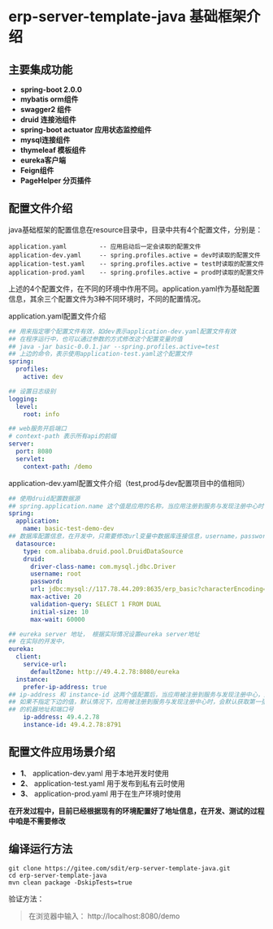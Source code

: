 # erp-server-template-java 基础框架介绍

## 主要集成功能
- **spring-boot 2.0.0**
- **mybatis orm组件**
- **swagger2 组件**
- **druid 连接池组件**
- **spring-boot actuator 应用状态监控组件**
- **mysql连接组件**
- **thymeleaf 模板组件**
- **eureka客户端**
- **Feign组件**
- **PageHelper 分页插件**

## 配置文件介绍
java基础框架的配置信息在resource目录中，目录中共有4个配置文件，分别是：
```shell
application.yaml         -- 应用启动后一定会读取的配置文件
application-dev.yaml     -- spring.profiles.active = dev时读取的配置文件
application-test.yaml    -- spring.profiles.active = test时读取的配置文件
application-prod.yaml    -- spring.profiles.active = prod时读取的配置文件
```
上述的4个配置文件，在不同的环境中作用不同。application.yaml作为基础配置信息，其余三个配置文件为3种不同环境时，不同的配置情况。

application.yaml配置文件介绍
```yaml
## 用来指定哪个配置文件有效，如dev表示application-dev.yaml配置文件有效
## 在程序运行中，也可以通过参数的方式修改这个配置变量的值
## java -jar basic-0.0.1.jar --spring.profiles.active=test 
## 上边的命令，表示使用application-test.yaml这个配置文件
spring:
  profiles:
    active: dev

## 设置日志级别
logging:
  level:
    root: info

## web服务开启端口
# context-path 表示所有api的前缀
server:
  port: 8080
  servlet:
    context-path: /demo
```

application-dev.yaml配置文件介绍（test,prod与dev配置项目中的值相同）
```yaml
## 使用druid配置数据源
## spring.application.name 这个值是应用的名称，当应用注册到服务与发现注册中心时，使用这个名字
spring:
  application:
    name: basic-test-demo-dev
## 数据库配置信息，在开发中，只需要修改url变量中数据库连接信息，username，password信息即可
  datasource:
    type: com.alibaba.druid.pool.DruidDataSource
    druid:
      driver-class-name: com.mysql.jdbc.Driver
      username: root
      password: 
      url: jdbc:mysql://117.78.44.209:8635/erp_basic?characterEncoding=UTF-8
      max-active: 20
      validation-query: SELECT 1 FROM DUAL
      initial-size: 10
      max-wait: 60000

## eureka server 地址， 根据实际情况设置eureka server地址
## 在实际的开发中，
eureka:
  client:
    service-url:
      defaultZone: http://49.4.2.78:8080/eureka
  instance:
    prefer-ip-address: true
## ip-address 和 instance-id 这两个值配置后，当应用被注册到服务与发现注册中心，这个服务对应的地址将会被想变的变量替换
## 如果不指定下边的值，默认情况下，应用被注册到服务与发现注册中心时，会默认获取第一张网卡的ip地址和应用端口号，将其作为这个微服务
## 的机器地址和端口号
    ip-address: 49.4.2.78
    instance-id: 49.4.2.78:8791
```

## 配置文件应用场景介绍
- **1**、  application-dev.yaml 用于本地开发时使用
- **2**、  application-test.yaml 用于发布到私有云时使用
- **3**、  application-prod.yaml 用于在生产环境时使用

**在开发过程中，目前已经根据现有的环境配置好了地址信息，在开发、测试的过程中咱是不需要修改**

## 编译运行方法
```shell
git clone https://gitee.com/sdit/erp-server-template-java.git
cd erp-server-template-java
mvn clean package -DskipTests=true
```
验证方法：
> 在浏览器中输入： http://localhost:8080/demo
